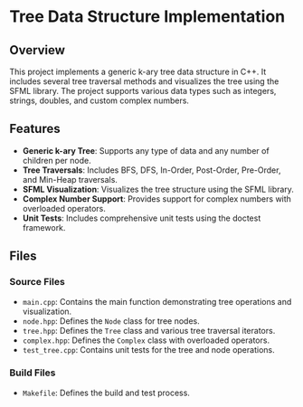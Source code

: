 # Tree Data Structure Implementation

## Overview

This project implements a generic k-ary tree data structure in C++. It includes several tree traversal methods and visualizes the tree using the SFML library. The project supports various data types such as integers, strings, doubles, and custom complex numbers.

## Features

- **Generic k-ary Tree**: Supports any type of data and any number of children per node.
- **Tree Traversals**: Includes BFS, DFS, In-Order, Post-Order, Pre-Order, and Min-Heap traversals.
- **SFML Visualization**: Visualizes the tree structure using the SFML library.
- **Complex Number Support**: Provides support for complex numbers with overloaded operators.
- **Unit Tests**: Includes comprehensive unit tests using the doctest framework.

## Files

### Source Files

- `main.cpp`: Contains the main function demonstrating tree operations and visualization.
- `node.hpp`: Defines the `Node` class for tree nodes.
- `tree.hpp`: Defines the `Tree` class and various tree traversal iterators.
- `complex.hpp`: Defines the `Complex` class with overloaded operators.
- `test_tree.cpp`: Contains unit tests for the tree and node operations.

### Build Files

- `Makefile`: Defines the build and test process.


